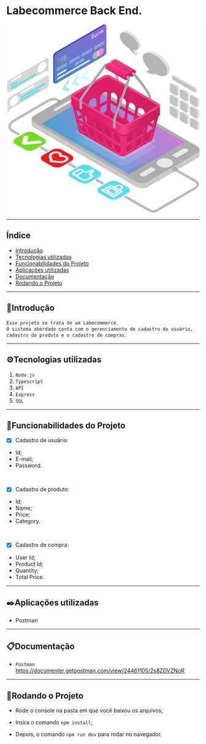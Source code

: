 # Labecommerce Back End.

![Labecomerce](/src/assets/Ecommerce.png)

---
## Índice
* [Introdução](#-introducao)  
* [Tecnologias utilizadas](#-tecnologias-utilizadas)
* [Funcionabilidades do Projeto](#-funcionabilidades-do-projeto)
* [Aplicações utilizadas](#-aplicacoes)
* [Documentação](#-documentacao)
* [Rodando o Projeto](#-Rodando)
---
## 📑Introdução
    Esse projeto se trata de um Labecommerce.
    O sistema abordado conta com o gerenciamento de cadastro do usuário, cadastro do produto e o cadastro de compras.
---
## ⚙️Tecnologias utilizadas

1. ``Node.js``
2. ``Typescript``
3. ``API``
4. ``Express``
5. ``SQL``
---
## 📱Funcionabilidades do Projeto
- [x] Cadastro de usuário:
- Id;
- E-mail;
- Password.
<br>

- [x] Cadastro de produto:
- Id;
- Name;
- Price;
- Category.
<br> 

- [x] Cadastro de compra:
- User Id;
- Product Id;
- Quantity;
- Total Price.
---
## ✒️Aplicações utilizadas

- Postman
---
## 📋Documentação
- ``Postman`` <https://documenter.getpostman.com/view/24461105/2s8ZDVZNoR>

---
## 📀Rodando o Projeto

- Rode o console na pasta em que você baixou os arquivos;

- Insira o comando ``npm install``;

- Depois, o comando ``npm run dev`` para rodar no navegador.
